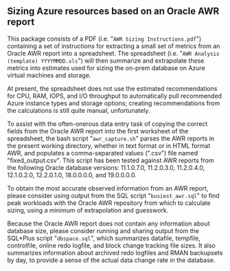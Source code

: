 ## Sizing Azure resources based on an Oracle AWR report

This package consists of a PDF (i.e. "`AWR Sizing Instructions.pdf`") containing a set of instructions for extracting a small set of metrics from an Oracle AWR report into a spreadsheet.  The spreadsheet (i.e. "`AWR Analysis (template) YYYYMMDD.xls`") will then summarize and extrapolate these metrics into estimates used for sizing the on-prem database on Azure virtual machines and storage.

At present, the spreadsheet does not use the estimated recommendations for CPU, RAM, IOPS, and I/O throughput to automatically pull recommended Azure instance types and storage options;  creating recommendations from the calculations is still quite manual, unfortunately.

To assist with the often-onerous data entry task of copying the correct fields from the Oracle AWR report into the first worksheet of the spreadsheet, the bash script "`awr_capture.sh`" parses the AWR reports in the present working directory, whether in text format or in HTML format AWR, and populates a comma-separated values (".csv") file named "fixed_output.csv".  This script has been tested against AWR reports from the following Oracle database versions: 11.1.0.7.0, 11.2.0.3.0, 11.2.0.4.0, 12.1.0.2.0, 12.2.0.1.0, 18.0.0.0.0, and 19.0.0.0.0.

To obtain the most accurate observed information from an AWR report, please consider using output from the SQL script "`busiest_awr.sql`" to find peak workloads with the Oracle AWR repository from which to calculate sizing, using a minimum of extrapolation and guesswork.

Because the Oracle AWR report does not contain any information about database size, please consider running and sharing output from the SQL\*Plus script "`dbspace.sql`", which summarizes datafile, tempfile, controlfile, online redo logfile, and block change tracking file sizes.  It also summarizes information about archived redo logfiles and RMAN backupsets by day, to provide a sense of the actual data change rate in the database.
